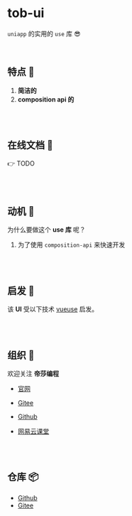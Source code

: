 # tob-ui 

`uniapp` 的实用的 `use` 库 😎

<br />

## 特点 🐳 

1. **简洁的**
2. **composition api 的**

 
<br />
<br />

## 在线文档 🐇

👉 TODO


<br />
<br />

## 动机 🦕

为什么要做这个 **use 库** 呢？

1. 为了使用 `composition-api` 来快速开发 


<br />
<br />

## 启发 🦖

该 **UI** 受以下技术 [vueuse](https://vueuse.org/) 启发。

<br />
<br />

## 组织 🦔

欢迎关注 **帝莎编程**
- [官网](http://dishaxy.dishait.cn/)
- [Gitee](https://gitee.com/dishait)

- [Github](https://github.com/dishait)

- [网易云课堂](https://study.163.com/provider/480000001892585/index.htm?share=2&shareId=480000001892585)

<br />
<br />

## 仓库 📦

- [Github](https://github.com/dishait/tob-use)
- [Gitee](https://gitee.com/dishait/tob-use)
